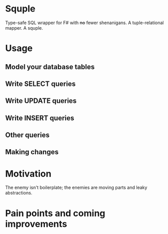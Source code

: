 # Squple
Type-safe SQL wrapper for F# with ~~no~~ fewer shenanigans. A tuple-relational mapper. A squple.

# Usage
## Model your database tables

## Write SELECT queries

## Write UPDATE queries

## Write INSERT queries

## Other queries

## Making changes

# Motivation
The enemy isn't boilerplate; the enemies are moving parts and leaky abstractions.

# Pain points and coming improvements